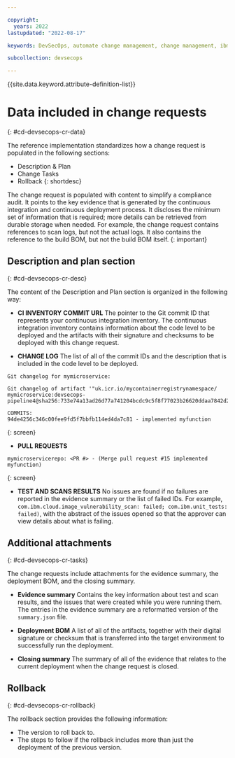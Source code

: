 ```yaml
---

copyright:
  years: 2022
lastupdated: "2022-08-17"

keywords: DevSecOps, automate change management, change management, ibm cloud

subcollection: devsecops

---
```


{{site.data.keyword.attribute-definition-list}}

# Data included in change requests
{: #cd-devsecops-cr-data}

The reference implementation standardizes how a change request is populated in the following sections:

* Description & Plan
* Change Tasks
* Rollback
{: shortdesc}

The change request is populated with content to simplify a compliance audit. It points to the key evidence that is generated by the continuous integration and continuous deployment process. It discloses the minimum set of information that is required; more details can be retrieved from durable storage when needed. For example, the change request contains references to scan logs, but not the actual logs. It also contains the reference to the build BOM, but not the build BOM itself. 
{: important}

## Description and plan section
{: #cd-devsecops-cr-desc}

The content of the Description and Plan section is organized in the following way:

* **CI INVENTORY COMMIT URL** The pointer to the Git commit ID that represents your continuous integration inventory. The continuous integration inventory contains information about the code level to be deployed and the artifacts with their signature and checksums to be deployed with this change request.

* **CHANGE LOG** The list of all of the commit IDs and the description that is included in the code level to be deployed.

```text
Git changelog for mymicroservice:

Git changelog of artifact '"uk.icr.io/mycontainerregistrynamespace/   mymicroservice:devsecops-pipeline4@sha256:733e74a13ad26d77a741204bcdc9c5f8f77023b26620ddaa7842d29b600014a0"'  

COMMITS:
94de4256c346c00fee9fd5f7bbfb114ed4da7c81 - implemented myfunction
```
{: screen}

* **PULL REQUESTS**

```text
mymicroservicerepo: <PR #> - (Merge pull request #15 implemented myfunction)
```
{: screen}

* **TEST AND SCANS RESULTS** No issues are found if no failures are reported in the evidence summary or the list of failed IDs. For example, `com.ibm.cloud.image_vulnerability_scan: failed; com.ibm.unit_tests: failed)`, with the abstract of the issues opened so that the approver can view details about what is failing.

## Additional attachments
{: #cd-devsecops-cr-tasks}

The change requests include attachments for the evidence summary, the deployment BOM, and the closing summary.

* **Evidence summary** Contains the key information about test and scan results, and the issues that were created while you were running them. The entries in the evidence summary are a reformatted version of the `summary.json` file.
    
* **Deployment BOM** A list of all of the artifacts, together with their digital signature or checksum that is transferred into the target environment to successfully run the deployment.

* **Closing summary** The summary of all of the evidence that relates to the current deployment when the change request is closed.

## Rollback
{: #cd-devsecops-cr-rollback}

The rollback section provides the following information:

* The version to roll back to.
* The steps to follow if the rollback includes more than just the deployment of the previous version.
 